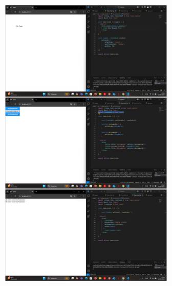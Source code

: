 <img src=".\assets\Exercicio1.png" alt="Exercicio1">
<img src=".\assets\Exercicio2.png" alt="Exercicio2">
<img src=".\assets\Exercicio3.png" alt="Exercicio3">
